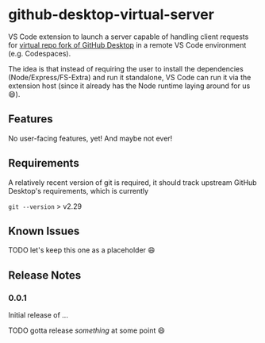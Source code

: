 # github-desktop-virtual-server

VS Code extension to launch a server capable of handling client requests for [virtual repo fork of GitHub Desktop](https://github.com/bradshjg/desktop/) in a remote VS Code environment (e.g. Codespaces).

The idea is that instead of requiring the user to install the dependencies (Node/Express/FS-Extra) and run it standalone, VS
Code can run it via the extension host (since it already has the Node runtime laying around for us :smile:).

## Features

No user-facing features, yet! And maybe not ever!

## Requirements

A relatively recent version of git is required, it should track upstream GitHub Desktop's requirements, which is currently

`git --version` > v2.29

## Known Issues

TODO let's keep this one as a placeholder :smile:

## Release Notes

### 0.0.1

Initial release of ...

TODO gotta release _something_ at some point :smile: